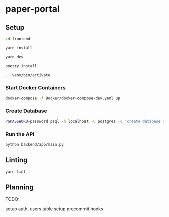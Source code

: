# paper-portal

## Setup

```bash
cd frontend

yarn install

yarn dev
```

```bash
poetry install

. .venv/bin/activate
```

### Start Docker Containers

```bash
docker-compose -f Docker/docker-compose-dev.yaml up
```

### Create Database

```bash
PGPASSWORD=password psql -h localhost -U postgres -c 'create database odyssey encoding 'utf8' template template1;'
```

### Run the API

```bash
python backend/app/main.py
```

## Linting

```bash
yarn lint
```

## Planning

TODO:

setup auth, users table
setup precommit hooks
